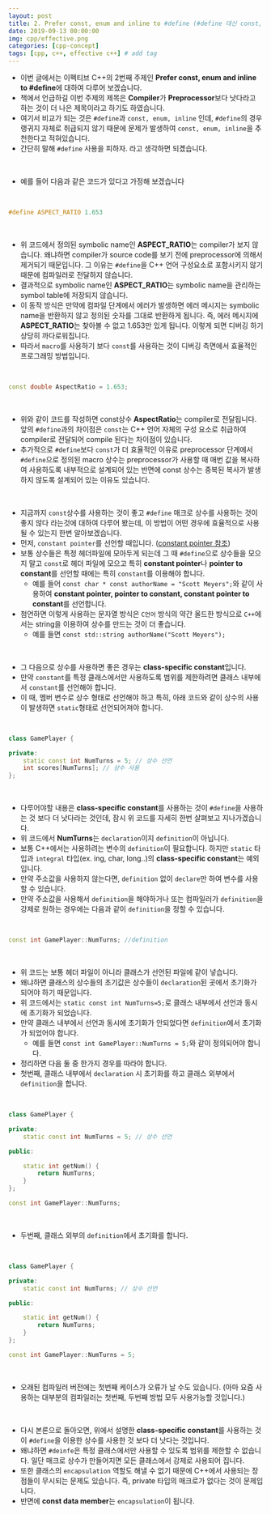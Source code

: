 ```yaml
---
layout: post
title: 2. Prefer const, enum and inline to #define (#define 대신 const, enum, inline을 사용하자.)
date: 2019-09-13 00:00:00
img: cpp/effective.png
categories: [cpp-concept] 
tags: [cpp, c++, effective c++] # add tag
---
```


- 이번 글에서는 이펙티브 C++의 2번째 주제인 **Prefer const, enum and inline to #define**에 대하여 다루어 보겠습니다.
- 책에서 언급하길 이번 주제의 제목은 **Compiler**가 **Preprocessor**보다 낫다라고 하는 것이 더 나은 제목이라고 하기도 하였습니다.
- 여기서 비교가 되는 것은 `#define`과 `const, enum, inline` 인데, `#define`의 경우 랭귀지 자체로 취급되지 않기 때문에 문제가 발생하여 `const, enum, inline`을 추천한다고 적혀있습니다.
- 간단히 말해 `#define` 사용을 피하자. 라고 생각하면 되곘습니다.

<br>

- 예를 들어 다음과 같은 코드가 있다고 가정해 보겠습니다

<br>

```cpp
#define ASPECT_RATIO 1.653
```

<br>

- 위 코드에서 정의된 symbolic name인 **ASPECT_RATIO**는 compiler가 보지 않습니다. 왜냐하면 compiler가 source code를 보기 전에 preprocessor에 의해서 제거되기 때문입니다. 그 이유는 `#define`을 C++ 언어 구성요소로 포함시키지 않기 때문에 컴파일러로 전달하지 않습니다.
- 결과적으로 symbolic name인 **ASPECT_RATIO**는 symbolic name을 관리하는 symbol table에 저장되지 않습니다.
- 이 동작 방식은 만약에 컴파일 단계에서 에러가 발생하면 에러 메시지는 symbolic name을 반환하지 않고 정의된 숫자를 그대로 반환하게 됩니다. 즉, 에러 메시지에 **ASPECT_RATIO**는 찾아볼 수 없고 1.653만 있게 됩니다. 이렇게 되면 디버깅 하기 상당히 까다로워집니다.
- 따라서 `macro`를 사용하기 보다 `const`를 사용하는 것이 디버깅 측면에서 효율적인 프로그래밍 방법입니다.

<br>

```cpp
const double AspectRatio = 1.653;
```

<br>

- 위와 같이 코드를 작성하면 const상수 **AspectRatio**는 compiler로 전달됩니다. 앞의 `#define`과의 차이점은 `const`는 C++ 언어 자체의 구성 요소로 취급하여 compiler로 전달되어 compile 된다는 차이점이 있습니다.
- 추가적으로 `#define`보다 `const`가 더 효율적인 이유로 preprocessor 단계에서 `#define`으로 정의된 macro 상수는 preprocessor가 사용할 때 매번 값을 복사하여 사용하도록 내부적으로 설계되어 있는 반면에 const 상수는 중복된 복사가 발생하지 않도록 설계되어 있는 이유도 있습니다.

<br>

- 지금까지 `const`상수를 사용하는 것이 좋고 `#define` 매크로 상수를 사용하는 것이 좋지 않다 라는것에 대하여 다루어 봤는데, 이 방법이 어떤 경우에 효율적으로 사용될 수 있는지 한번 알아보겠습니다.
- 먼저, `constant pointer`를 선언할 때입니다. ([constant pointer 참조](https://gaussian37.github.io/c-concept-const_char_pointer/))
- 보통 상수들은 특정 헤더파일에 모아두게 되는데 그 때 `#define`으로 상수들을 모으지 말고 `const`로 헤더 파일에 모으고 특히 **constant pointer**나 **pointer to constant**를 선언할 때에는 특히 `constant`를 이용해야 합니다.
    - 예를 들어 `const char * const authorName = "Scott Meyers";`와 같이 사용하여 **constant pointer, pointer to constant, constant pointer to constant**를 선언합니다.
- 첨언하면 이렇게 사용하는 문자열 방식은 `C언어` 방식의 약간 올드한 방식으로 `C++`에서는 string을 이용하여 상수를 만드는 것이 더 좋습니다.
    - 예를 들면 `const std::string authorName("Scott Meyers");`

<br>

- 그 다음으로 상수를 사용하면 좋은 경우는 **class-specific constant**입니다.
- 만약 `constant`를 특정 클래스에서만 사용하도록 범위를 제한하려면 클래스 내부에서 `constant`를 선언해야 합니다.
- 이 때, 멤버 변수로 상수 형태로 선언해야 하고 특히, 아래 코드와 같이 상수의 사용이 발생하면 `static`형태로 선언되어져야 합니다.

<br>

```cpp
class GamePlayer {

private:
	static const int NumTurns = 5; // 상수 선언
	int scores[NumTurns]; // 상수 사용
};
``` 

<br>

- 다루어야할 내용은 **class-specific constant**를 사용하는 것이 `#define`을 사용하는 것 보다 더 낫다라는 것인데, 잠시 위 코드를 자세히 한번 살펴보고 지나가겠습니다.
- 위 코드에서 **NumTurns**는 `declaration`이지 `definition`이 아닙니다. 
- 보통 C++에서는 사용하려는 변수의 `definition`이 필요합니다. 하지만 `static` 타입과 `integral` 타입(ex. ing, char, long..)의 **class-specific constant**는 예외입니다.
- 만약 주소값을 사용하지 않는다면, `definition` 없이 `declare`만 하여 변수를 사용할 수 있습니다.
- 만약 주소값을 사용해서 `definition`을 해야하거나 또는 컴파일러가 `definition`을 강제로 원하는 경우에는 다음과 같이 `definition`을 정할 수 있습니다.

<br>

```cpp
const int GamePlayer::NumTurns; //definition
```

<br>

- 위 코드는 보통 헤더 파일이 아니라 클래스가 선언된 파일에 같이 넣습니다.
- 왜냐하면 클래스의 상수들의 초기값은 상수들이 `declaration`된 곳에서 초기화가 되어야 하기 때문입니다.
- 위 코드에서는 `static const int NumTurns=5;`로 클래스 내부에서 선언과 동시에 초기화가 되었습니다.
- 만약 클래스 내부에서 선언과 동시에 초기화가 안되었다면 `definition`에서 초기화가 되었어야 합니다.
    - 예를 들면 `const int GamePlayer::NumTurns = 5;`와 같이 정의되어야 합니다.
- 정리하면 다음 둘 중 한가지 경우를 따라야 합니다.
- 첫번째, 클래스 내부에서 `declaration` 시 초기화를 하고 클래스 외부에서 `definition`을 합니다.

<br>

```cpp
class GamePlayer {

private:
	static const int NumTurns = 5; // 상수 선언

public:

	static int getNum() {
		return NumTurns;
	}
};

const int GamePlayer::NumTurns;

```

<br>

- 두번째, 클래스 외부의 `definition`에서 초기화를 합니다.

<br>

```cpp
class GamePlayer {

private:
	static const int NumTurns; // 상수 선언

public:

	static int getNum() {
		return NumTurns;
	}
};

const int GamePlayer::NumTurns = 5;
```

<br>

- 오래된 컴파일러 버전에는 첫번째 케이스가 오류가 날 수도 있습니다. (아마 요즘 사용하는 대부분의 컴파일러는 첫번째, 두번째 방법 모두 사용가능할 것입니다.)

<br>

- 다시 본론으로 돌아오면, 위에서 설명한 **class-specific constant**를 사용하는 것이 `#define`을 이용한 상수를 사용한 것 보다 더 낫다는 것입니다.
- 왜냐하면 `#deinfe`은 특정 클래스에서만 사용할 수 있도록 범위를 제한할 수 없습니다. 일단 매크로 상수가 만들어지면 모든 클래스에서 강제로 사용되어 집니다.
- 또한 클래스의 `encapsulation` 역할도 해낼 수 없기 때문에 C++에서 사용되는 장점들이 무시되는 문제도 있습니다. 즉, private 타입의 매크로가 없다는 것이 문제입니다.
- 반면에 **const data member**는 `encapsulation`이 됩니다. 

 